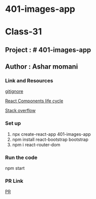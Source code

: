 # 401-images-app


# Class-31

## Project : # 401-images-app


## Author : Ashar momani 

### Link and Resources 

[gitignore](https://www.toptal.com/developers/gitignore)

[React Components life cycle ](https://www.javatpoint.com/react-component-life-cycle )

[Stack overflow ](https://stackoverflow.com/questions/31079081/programmatically-navigate-using-react-router )


### Set up 

 1. npx create-react-app 401-images-app
 2. npm install react-bootstrap bootstrap
 3. npm i react-router-dom

 



### Run the code 

 npm start




### PR Link
[PR](https://github.com/Ashar121299/401-images-app/pull/1)
